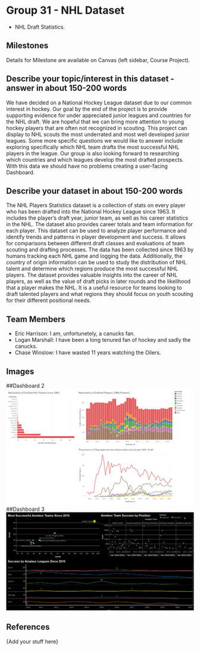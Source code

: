 # Group 31 - NHL Dataset

- NHL Draft Statistics.

## Milestones

Details for Milestone are available on Canvas (left sidebar, Course Project).

## Describe your topic/interest in this dataset - answer in about 150-200 words

We have decided on a National Hockey League dataset due to our common interest in hockey. Our goal by the end of the project is to provide supporting evidence for under appreciated junior leagues and countries for the NHL draft. We are hopeful that we can bring more attention to young hockey players that are often not recognized in scouting. This project can display to NHL scouts the most underrated and most well developed junior leagues. Some more specific questions we would like to answer include exploring specifically which NHL team drafts the most successful NHL players in the league. Our group is also looking forward to researching which countries and which leagues develop the most drafted prospects. With this data we should have no problems creating a user-facing Dashboard.

## Describe your dataset in about 150-200 words

The NHL Players Statistics dataset is a collection of stats on every player who has been drafted into the National Hockey League since 1963. It includes the player’s draft year, junior team, as well as his career statistics in the NHL. The dataset also provides career totals and team information for each player. This dataset can be used to analyze player performance and identify trends and patterns in player development and success. It allows for comparisons between different draft classes and evaluations of team scouting and drafting processes. The data has been collected since 1963 by humans tracking each NHL game and logging the data. Additionally, the country of origin information can be used to study the distribution of NHL talent and determine which regions produce the most successful NHL players. The dataset provides valuable insights into the career of NHL players, as well as the value of draft picks in later rounds and the likelihood that a player makes the NHL. It is a useful resource for teams looking to draft talented players and what regions they should focus on youth scouting for their different positional needs. 

## Team Members

- Eric Harrison: I am, unfortunetely, a canucks fan.
- Logan Marshall: I have been a long tenured fan of hockey and sadly the canucks.
- Chase Winslow: I have wasted 11 years watching the Oilers. 

## Images
##Dashboard 2
![](./images/Dashboard2.png)
##Dashboard 3
![](./images/Dashboard.png)

## References

{Add your stuff here}



